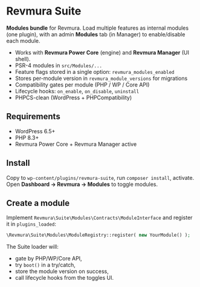 # Revmura Suite

**Modules bundle** for Revmura. Load multiple features as internal modules (one plugin), with an admin **Modules** tab (in Manager) to enable/disable each module.

- Works with **Revmura Power Core** (engine) and **Revmura Manager** (UI shell).
- PSR-4 modules in `src/Modules/...`
- Feature flags stored in a single option: `revmura_modules_enabled`
- Stores per-module version in `revmura_module_versions` for migrations
- Compatibility gates per module (PHP / WP / Core API)
- Lifecycle hooks: `on_enable`, `on_disable`, `uninstall`
- PHPCS-clean (WordPress + PHPCompatibility)

## Requirements
- WordPress 6.5+
- PHP 8.3+
- Revmura Power Core + Revmura Manager active

## Install
Copy to `wp-content/plugins/revmura-suite`, run `composer install`, activate.  
Open **Dashboard → Revmura → Modules** to toggle modules.

## Create a module
Implement `Revmura\Suite\Modules\Contracts\ModuleInterface` and register it in `plugins_loaded`:
```php
\Revmura\Suite\Modules\ModuleRegistry::register( new YourModule() );
```
The Suite loader will:
- gate by PHP/WP/Core API,
- try `boot()` in a try/catch,
- store the module version on success,
- call lifecycle hooks from the toggles UI.
